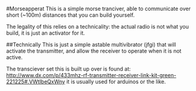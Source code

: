 #Morseapperat
This is a simple morse tranciver, able to communicate over short (~100m) distances  that you can build yourself.

The legality of this relies on a technicality: the actual radio is not what you build, it is just an activator for it.

##Technically
This is just a simple astable multivibrator (jfgi) that will activate the transmitter, and allow the receiver to operate when it is not active.

The transciever set this is built up over is found at: http://www.dx.com/p/433mhz-rf-transmitter-receiver-link-kit-green-221225#.VWtIbeQxWny it is usually used for arduinos or the like.
